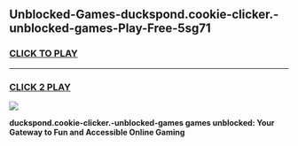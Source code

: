 
## Unblocked-Games-duckspond.cookie-clicker.-unblocked-games-Play-Free-5sg71
<h3>
<a href="https://premium76.site?title=duckspond.cookie-clicker.-unblocked-games&ref=18A1">CLICK TO PLAY</a></h3>
<hr>

<h3>
<a href="https://premium76.site?title=duckspond.cookie-clicker.-unblocked-games&ref=18A1">CLICK 2 PLAY</a>
  
</h3>

<a href="https://premium76.site?title=duckspond.cookie-clicker.-unblocked-games&ref=18A1"><img src="https://clearcache.store/games.png"></a>


**duckspond.cookie-clicker.-unblocked-games games unblocked: Your Gateway to Fun and Accessible Online Gaming**
